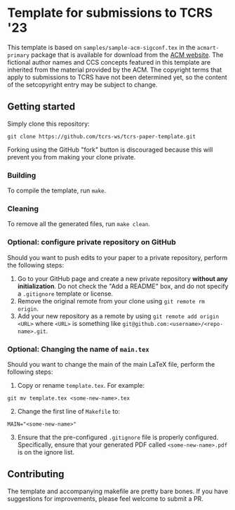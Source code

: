 # Template for submissions to TCRS '23
This template is based on `samples/sample-acm-sigconf.tex` in the
`acmart-primary` package that is available for download from the [ACM
website](https://authors.acm.org/proceedings/production-information/preparing-your-article-with-latex).
The fictional author names and CCS concepts featured in this template are
inherited from the material provided by the ACM. The copyright terms that apply
to submissions to TCRS have not been determined yet, so the content of the
setcopyright entry may be subject to change.

## Getting started
Simply clone this repository:
```
git clone https://github.com/tcrs-ws/tcrs-paper-template.git
```
Forking using the GitHub "fork" button is discouraged because this will prevent you from making your clone private.

### Building
To compile the template, run `make`. 

### Cleaning
To remove all the generated files, run `make clean`.

### Optional: configure private repository on GitHub
Should you want to push edits to your paper to a private repository, perform the following steps:
1. Go to your GitHub page and create a new private repository **without any initialization**. Do not check the "Add a README" box, and do not specify a `.gitignore` template or license.
2. Remove the original remote from your clone using `git remote rm origin`.
3. Add your new repository as a remote by using `git remote add origin <URL>` where `<URL>` is something like `git@github.com:<username>/<repo-name>.git`.

### Optional: Changing the name of `main.tex`
Should you want to change the main of the main LaTeX file, perform the following steps:

1. Copy or rename `template.tex`. For example:
```
git mv template.tex <some-new-name>.tex
```
2. Change the first line of `Makefile` to:
```
MAIN="<some-new-name>"
```
3. Ensure that the pre-configured `.gitignore` file is properly configured. Specifically, ensure that your generated PDF called `<some-new-name>.pdf` is on the ignore list.

## Contributing
The template and accompanying makefile are pretty bare bones. If you have
suggestions for improvements, please feel welcome to submit a PR.
